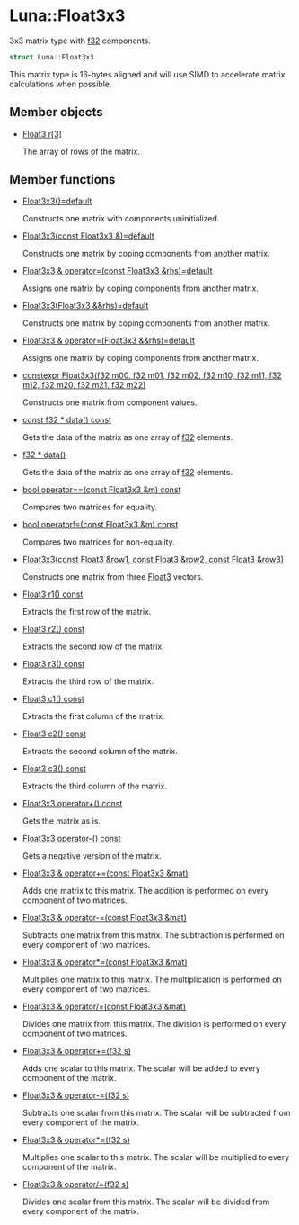# Luna::Float3x3
3x3 matrix type with [f32](group___runtime_base_type_1gad34d88453d37b65a09797bad37f2f527.md) components. 

```c++
struct Luna::Float3x3
```

This matrix type is 16-bytes aligned and will use SIMD to accelerate matrix calculations when possible. 

## Member objects
* [Float3 r[3]](struct_luna_1_1_float3x3_1a025dea5773592d71ab354656c2337ef8.md)

    The array of rows of the matrix. 

## Member functions
* [Float3x3()=default](struct_luna_1_1_float3x3_1afd7f8212ea4f3485a2c2cf9afcc4e5a8.md)

    Constructs one matrix with components uninitialized. 

* [Float3x3(const Float3x3 &)=default](struct_luna_1_1_float3x3_1a598389978c147634a5c3bdbfbdd96fbe.md)

    Constructs one matrix by coping components from another matrix. 

* [Float3x3 & operator=(const Float3x3 &rhs)=default](struct_luna_1_1_float3x3_1a19a2a0811b49775f1c09c3d41c8bf2c4.md)

    Assigns one matrix by coping components from another matrix. 

* [Float3x3(Float3x3 &&rhs)=default](struct_luna_1_1_float3x3_1a5103c8c9b051f7fde08fe6a9e24ba817.md)

    Constructs one matrix by coping components from another matrix. 

* [Float3x3 & operator=(Float3x3 &&rhs)=default](struct_luna_1_1_float3x3_1ae340767e736775337f7a28aa024326b8.md)

    Assigns one matrix by coping components from another matrix. 

* [constexpr Float3x3(f32 m00, f32 m01, f32 m02, f32 m10, f32 m11, f32 m12, f32 m20, f32 m21, f32 m22)](struct_luna_1_1_float3x3_1a022483b68863f64c8eb15d79fdf9a2c6.md)

    Constructs one matrix from component values. 

* [const f32 * data() const](struct_luna_1_1_float3x3_1aca402a695a2fb9fe0d9632136f551d6b.md)

    Gets the data of the matrix as one array of [f32](group___runtime_base_type_1gad34d88453d37b65a09797bad37f2f527.md) elements. 

* [f32 * data()](struct_luna_1_1_float3x3_1a810e553b071cce584dd56318ae3985df.md)

    Gets the data of the matrix as one array of [f32](group___runtime_base_type_1gad34d88453d37b65a09797bad37f2f527.md) elements. 

* [bool operator==(const Float3x3 &m) const](struct_luna_1_1_float3x3_1abfc707ed9f6492320325cce26b2f7d14.md)

    Compares two matrices for equality. 

* [bool operator!=(const Float3x3 &m) const](struct_luna_1_1_float3x3_1a041a110f84d18ac63fadaca6bc41bc62.md)

    Compares two matrices for non-equality. 

* [Float3x3(const Float3 &row1, const Float3 &row2, const Float3 &row3)](struct_luna_1_1_float3x3_1aaa2f31a547d94ccef44e131d468707f3.md)

    Constructs one matrix from three [Float3](struct_luna_1_1_float3.md) vectors. 

* [Float3 r1() const](struct_luna_1_1_float3x3_1a9d2dd20f32be83a25cb4af45b1275da3.md)

    Extracts the first row of the matrix. 

* [Float3 r2() const](struct_luna_1_1_float3x3_1a80c2bc877e1b8371df24ef5a1b4d081b.md)

    Extracts the second row of the matrix. 

* [Float3 r3() const](struct_luna_1_1_float3x3_1aa7d50d7d6fe52645ad27d1d491fe3fa9.md)

    Extracts the third row of the matrix. 

* [Float3 c1() const](struct_luna_1_1_float3x3_1aa2bb58c94089d7457541603b9e85fa4c.md)

    Extracts the first column of the matrix. 

* [Float3 c2() const](struct_luna_1_1_float3x3_1aab9bb289221583feb5066d1051433a06.md)

    Extracts the second column of the matrix. 

* [Float3 c3() const](struct_luna_1_1_float3x3_1a788ffa34d2bd9f8c6deb3af93ff02818.md)

    Extracts the third column of the matrix. 

* [Float3x3 operator+() const](struct_luna_1_1_float3x3_1a467177880602835cefeb389584991118.md)

    Gets the matrix as is. 

* [Float3x3 operator-() const](struct_luna_1_1_float3x3_1ad234cac42c98a69fe7277ecb56f8766d.md)

    Gets a negative version of the matrix. 

* [Float3x3 & operator+=(const Float3x3 &mat)](struct_luna_1_1_float3x3_1ad7d7803afff10c50d01fcbeb33e7ebe0.md)

    Adds one matrix to this matrix. The addition is performed on every component of two matrices. 

* [Float3x3 & operator-=(const Float3x3 &mat)](struct_luna_1_1_float3x3_1adeb3089df98466704604f2edb4d3b814.md)

    Subtracts one matrix from this matrix. The subtraction is performed on every component of two matrices. 

* [Float3x3 & operator*=(const Float3x3 &mat)](struct_luna_1_1_float3x3_1a603db7789c167353c47ed80fcdbf0bc3.md)

    Multiplies one matrix to this matrix. The multiplication is performed on every component of two matrices. 

* [Float3x3 & operator/=(const Float3x3 &mat)](struct_luna_1_1_float3x3_1a43c052d3065c79e0aad5cb8af6ab057c.md)

    Divides one matrix from this matrix. The division is performed on every component of two matrices. 

* [Float3x3 & operator+=(f32 s)](struct_luna_1_1_float3x3_1a6a55156bcbfd814bc44c8e1fbe06058e.md)

    Adds one scalar to this matrix. The scalar will be added to every component of the matrix. 

* [Float3x3 & operator-=(f32 s)](struct_luna_1_1_float3x3_1aff4576af39c467ad4575853746770e7f.md)

    Subtracts one scalar from this matrix. The scalar will be subtracted from every component of the matrix. 

* [Float3x3 & operator*=(f32 s)](struct_luna_1_1_float3x3_1acb64aea10ef021ee25f3c1927f3a8977.md)

    Multiplies one scalar to this matrix. The scalar will be multiplied to every component of the matrix. 

* [Float3x3 & operator/=(f32 s)](struct_luna_1_1_float3x3_1a2ac31163c52eaa1cbcbe1e469ed731fa.md)

    Divides one scalar from this matrix. The scalar will be divided from every component of the matrix. 


